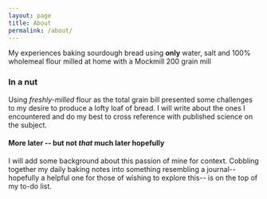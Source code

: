 ```yaml
---
layout: page
title: About
permalink: /about/
---
```


My experiences baking sourdough bread using **only** water, salt and  100% wholemeal flour milled at home with a Mockmill 200 grain mill

### In a nut

Using *freshly-milled* flour as the total grain bill presented some challenges to my desire to produce a lofty loaf of bread.  I will write about the ones I encountered and do my best to cross reference with published science on the subject.

#### More later -- but not *that* much later hopefully

I will add some background about this passion of mine for context. Cobbling together my daily baking notes into something resembling a journal-- hopefully a helpful one for those of wishing to explore this-- is on the top of my to-do list.

